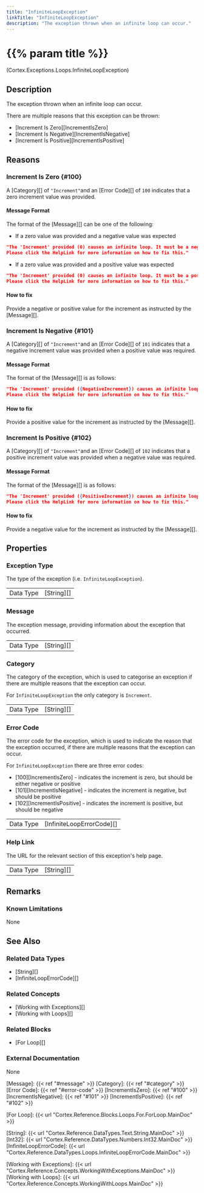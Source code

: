 ```yaml
---
title: "InfiniteLoopException"
linkTitle: "InfiniteLoopException"
description: "The exception thrown when an infinite loop can occur."
---
```


# {{% param title %}}

<p class="namespace">(Cortex.Exceptions.Loops.InfiniteLoopException)</p>

## Description

The exception thrown when an infinite loop can occur.

There are multiple reasons that this exception can be thrown:

* [Increment Is Zero][IncrementIsZero]
* [Increment Is Negative][IncrementIsNegative]
* [Increment Is Positive][IncrementIsPositive]

## Reasons

### Increment Is Zero {#100}

A [Category][] of `"Increment"`and an [Error Code][] of `100` indicates that a zero increment value was provided.

#### Message Format

The format of the [Message][] can be one of the following:

* If a zero value was provided and a negative value was expected

```json
"The 'Increment' provided (0) causes an infinite loop. It must be a negative value.
Please click the HelpLink for more information on how to fix this."
```

* If a zero value was provided and a positive value was expected

```json
"The 'Increment' provided (0) causes an infinite loop. It must be a positive value.
Please click the HelpLink for more information on how to fix this."
```

#### How to fix

Provide a negative or positive value for the increment as instructed by the [Message][].

### Increment Is Negative {#101}

A [Category][] of `"Increment"`and an [Error Code][] of `101` indicates that a negative increment value was provided when a positive value was required.

#### Message Format

The format of the [Message][] is as follows:

```json
"The 'Increment' provided ({NegativeIncrement}) causes an infinite loop. It must be a positive value.
Please click the HelpLink for more information on how to fix this."
```

#### How to fix

Provide a positive value for the increment as instructed by the [Message][].

### Increment Is Positive {#102}

A [Category][] of `"Increment"`and an [Error Code][] of `102` indicates that a positive increment value was provided when a negative value was required.

#### Message Format

The format of the [Message][] is as follows:

```json
"The 'Increment' provided ({PositiveIncrement}) causes an infinite loop. It must be a negative value.
Please click the HelpLink for more information on how to fix this."
```

#### How to fix

Provide a negative value for the increment as instructed by the [Message][].

## Properties

### Exception Type

The type of the exception (i.e. `InfiniteLoopException`).

| | |
|-----------|------------|
| Data Type | [String][] |

### Message

The exception message, providing information about the exception that occurred.

| | |
|-----------|------------|
| Data Type | [String][] |

### Category

The category of the exception, which is used to categorise an exception if there are multiple reasons that the exception can occur.

For `InfiniteLoopException` the only category is `Increment`.

| | |
|-----------|------------|
| Data Type | [String][] |

### Error Code

The error code for the exception, which is used to indicate the reason that the exception occurred, if there are multiple reasons that the exception can occur.

For `InfiniteLoopException` there are three error codes:

* [100][IncrementIsZero] - indicates the increment is zero, but should be either negative or positive
* [101][IncrementIsNegative] - indicates the increment is negative, but should be positive
* [102][IncrementIsPositive] - indicates the increment is positive, but should be negative

| | |
|-----------|---------------------------|
| Data Type | [InfiniteLoopErrorCode][] |

### Help Link

The URL for the relevant section of this exception's help page.

| | |
|-----------|------------|
| Data Type | [String][] |

## Remarks

### Known Limitations

None

## See Also

### Related Data Types

* [String][]
* [InfiniteLoopErrorCode][]

### Related Concepts

* [Working with Exceptions][]
* [Working with Loops][]

### Related Blocks

* [For Loop][]

### External Documentation

None

[Message]: {{< ref "#message" >}}
[Category]: {{< ref "#category" >}}
[Error Code]: {{< ref "#error-code" >}}
[IncrementIsZero]: {{< ref "#100" >}}
[IncrementIsNegative]: {{< ref "#101" >}}
[IncrementIsPositive]: {{< ref "#102" >}}

[For Loop]: {{< url "Cortex.Reference.Blocks.Loops.For.ForLoop.MainDoc" >}}

[String]: {{< url "Cortex.Reference.DataTypes.Text.String.MainDoc" >}}
[Int32]: {{< url "Cortex.Reference.DataTypes.Numbers.Int32.MainDoc" >}}
[InfiniteLoopErrorCode]: {{< url "Cortex.Reference.DataTypes.Loops.InfiniteLoopErrorCode.MainDoc" >}}

[Working with Exceptions]: {{< url "Cortex.Reference.Concepts.WorkingWithExceptions.MainDoc" >}}
[Working with Loops]: {{< url "Cortex.Reference.Concepts.WorkingWithLoops.MainDoc" >}}
